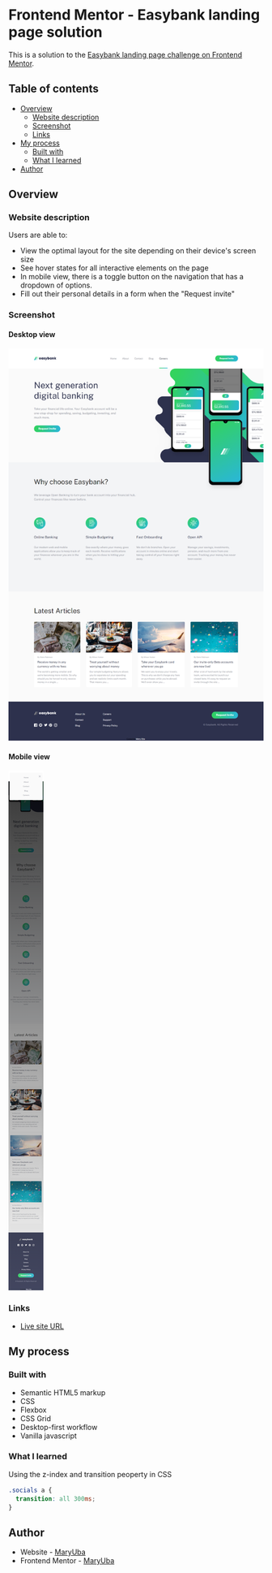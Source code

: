 # Frontend Mentor - Easybank landing page solution

This is a solution to the [Easybank landing page challenge on Frontend Mentor](https://www.frontendmentor.io/challenges/easybank-landing-page-WaUhkoDN).

## Table of contents

- [Overview](#overview)
  - [Website description](#website-description)
  - [Screenshot](#screenshot)
  - [Links](#links)
- [My process](#my-process)
  - [Built with](#built-with)
  - [What I learned](#what-i-learned)
- [Author](#author)

## Overview

### Website description

Users are able to:

- View the optimal layout for the site depending on their device's screen size
- See hover states for all interactive elements on the page
- In mobile view, there is a toggle button on the navigation that has a dropdown of options.
- Fill out their personal details in a form when the "Request invite" 

### Screenshot
#### Desktop view
![](./images/Desktop%20preview.png)
#### Mobile view
![](./images/Mobile%20view.png)

### Links
- [Live site URL](https://maryuba.github.io/bank-landing-page/)

## My process

### Built with

- Semantic HTML5 markup
- CSS 
- Flexbox
- CSS Grid
- Desktop-first workflow
- Vanilla javascript


### What I learned
Using the z-index and transition peoperty in CSS


```css
.socials a {
  transition: all 300ms;
}
```

## Author

- Website - [MaryUba](https://github.com/MaryUba)
- Frontend Mentor - [MaryUba](https://www.frontendmentor.io/profile/MaryUba)


